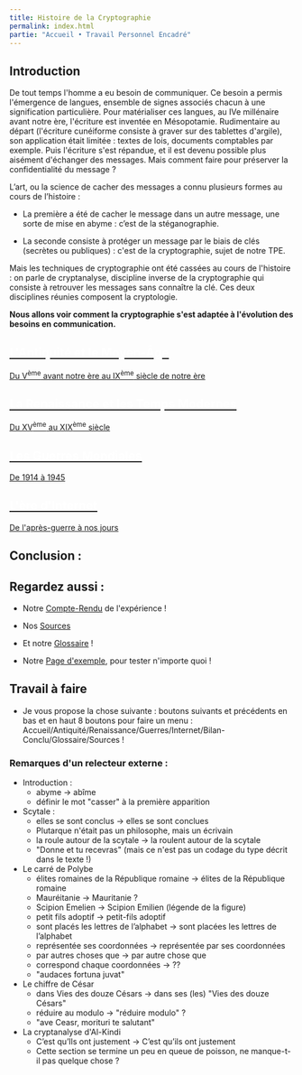 ```yaml
---
title: Histoire de la Cryptographie
permalink: index.html
partie: "Accueil • Travail Personnel Encadré"
---
```


## Introduction

De tout temps l'homme a eu besoin de communiquer. Ce besoin a permis l'émergence de langues, ensemble de signes associés chacun à une signification particulière. Pour matérialiser ces langues, au IVe millénaire avant notre ère, l'écriture est inventée en Mésopotamie. Rudimentaire au départ (l'écriture cunéiforme consiste à graver sur des tablettes d'argile), son application était limitée : textes de lois, documents comptables par exemple.
Puis l'écriture s'est répandue, et il est devenu possible plus aisément d'échanger des messages.
Mais comment faire pour préserver la confidentialité du message ?

L’art, ou la science de cacher des messages a connu plusieurs formes au cours de l’histoire :

- La première a été de cacher le message dans un autre message, une sorte de mise en abyme : c’est de la stéganographie.

- La seconde consiste à protéger un message par le biais de clés (secrètes ou publiques) : c'est de la cryptographie, sujet de notre TPE.

Mais les techniques de cryptographie ont été cassées au cours de l'histoire : on parle de cryptanalyse, discipline inverse de la cryptographie qui consiste à retrouver les messages sans connaître la clé. Ces deux disciplines réunies composent la cryptologie.


**Nous allons voir comment la cryptographie s'est adaptée à l'évolution des besoins en communication.**



<link rel="stylesheet" href="{{ '/assets/css/timeline.css' | relative_url }}">
<div class="timeline">

 <div class="container left">
  <a href="{{ "/antiquite/" | relative_url }}">
   <div class="content">
     <h2 style="color:white;">L'Antiquité et le Moyen-Âge</h2>
     <p>Du V<SUP>ème</SUP> avant notre ère au IX<SUP>ème</SUP> siècle de notre ère</p>
   </div>
  </a>
 </div>

 <div class="container right">
 <a href="{{ "/temps-modernes/" | relative_url }}">
   <div class="content">
     <h2 style="color:white;">La Renaissance et les Temps Modernes</h2>
     <p>Du XV<SUP>ème</SUP> au XIX<SUP>ème</SUP> siècle</p>
   </div>
   </a>
 </div>

 <div class="container left">
 <a href="{{ "/guerres/" | relative_url }}">
   <div class="content">
     <h2 style="color:white;">Les Guerres Mondiales</h2>
     <p>De 1914 à 1945</p>
   </div>
   </a>
 </div>

 <div class="container right">
 <a href="{{ "/internet/" | relative_url }}">
   <div class="content">
     <h2 style="color:white;">L'ère d'Internet</h2>
     <p>De l'après-guerre à nos jours</p>
   </div>
   </a>
 </div>

</div>

## Conclusion :


## Regardez aussi :
* Notre [Compte-Rendu](experience) de l'expérience !
* Nos [Sources](sources)
* Et notre [Glossaire](glossaire) !

* Notre [Page d'exemple](exemple), pour tester n'importe quoi !


## Travail à faire
* Je vous propose la chose suivante : boutons suivants et précédents en bas et en haut 8 boutons pour faire un menu : Accueil/Antiquité/Renaissance/Guerres/Internet/Bilan-Conclu/Glossaire/Sources !

### Remarques d'un relecteur externe :

* Introduction :
  * abyme -> abîme
  * définir le mot "casser" à la première apparition
* Scytale :
  * elles se sont conclus -> elles se sont conclues
  * Plutarque n'était pas un philosophe, mais un écrivain
  * la roule autour de la scytale -> la roulent autour de la scytale
  * "Donne et tu recevras" (mais ce n'est pas un codage du type décrit dans le texte !)
* Le carré de Polybe
  * élites romaines de la République romaine -> élites de la République romaine
  * Mauréitanie -> Mauritanie ?
  * Scipion Emelien -> Scipion Emilien (légende de la figure)
  * petit fils adoptif -> petit-fils adoptif
  * sont placés les lettres de l’alphabet -> sont placées les lettres de l’alphabet
  * représentée ses coordonnées -> représentée par ses coordonnées
  * par autres choses que -> par autre chose que
  * correspond chaque coordonnées -> ??
  * "audaces fortuna juvat"
* Le chiffre de César
  * dans Vies des douze Césars -> dans ses (les) "Vies des douze Césars"
  * réduire au modulo -> "réduire modulo" ?
  * "ave Ceasr, morituri te salutant"
* La cryptanalyse d'Al-Kindi
  * C’est qu’Ils ont justement -> C’est qu’ils ont justement
  * Cette section se termine un peu en queue de poisson, ne manque-t-il pas quelque chose ?
